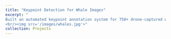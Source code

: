 ```yaml
---
title: "Keypoint Detection for Whale Images"
excerpt: "
Built an automated keypoint annotation system for 750+ drone-captured whale images using YOLOv8, cutting manual labeling effort by 80%. Integrated an active learning loop that prioritized uncertain samples, leading to a 35% boost in detection accuracy while reducing labeled data needs by 66%. Enabled efficient, scalable annotation for wildlife monitoring tasks.
<br/><img src='/images/whales.jpg'>"
collection: Projects
---
```


[Code]: https://github.com/KedarnathKC/Save-The-Whales
